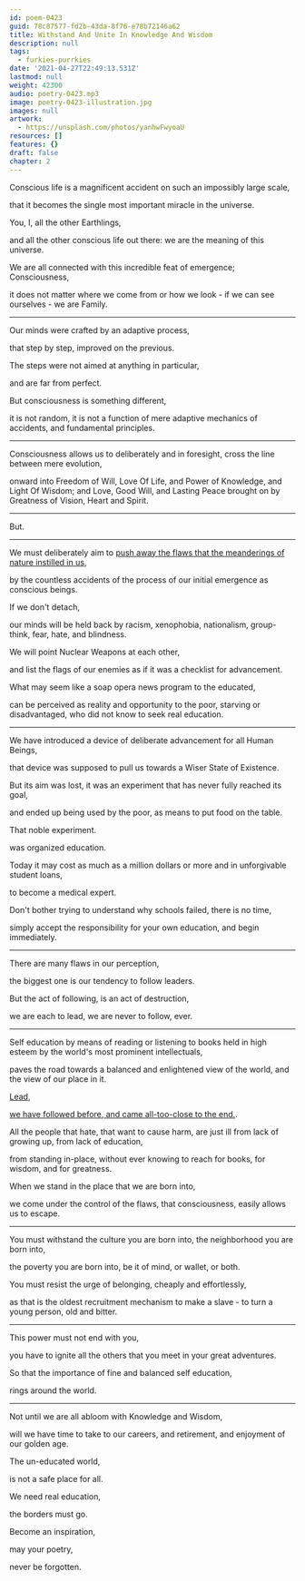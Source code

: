 ```yaml
---
id: poem-0423
guid: 78c87577-fd2b-43da-8f76-e78b72146a62
title: Withstand And Unite In Knowledge And Wisdom
description: null
tags:
  - furkies-purrkies
date: '2021-04-27T22:49:13.531Z'
lastmod: null
weight: 42300
audio: poetry-0423.mp3
image: poetry-0423-illustration.jpg
images: null
artwork:
  - https://unsplash.com/photos/yanhwFwyoaU
resources: []
features: {}
draft: false
chapter: 2
---
```


Conscious life is a magnificent accident on such an impossibly large scale,

that it becomes the single most important miracle in the universe.

You, I, all the other Earthlings,

and all the other conscious life out there: we are the meaning of this universe.

We are all connected with this incredible feat of emergence; Consciousness,

it does not matter where we come from or how we look - if we can see ourselves - we are Family.

---

Our minds were crafted by an adaptive process,

that step by step, improved on the previous.

The steps were not aimed at anything in particular,

and are far from perfect.

But consciousness is something different,

it is not random, it is not a function of mere adaptive mechanics of accidents, and fundamental principles.

---

Consciousness allows us to deliberately and in foresight, cross the line between mere evolution,

onward into Freedom of Will, Love Of Life, and Power of Knowledge, and Light Of Wisdom; and Love, Good Will, and Lasting Peace brought on by Greatness of Vision, Heart and Spirit.

---

But.

---

We must deliberately aim to [push away the flaws that the meanderings of nature instilled in us](https://en.wikipedia.org/wiki/List_of_cognitive_biases),

by the countless accidents of the process of our initial emergence as conscious beings.

If we don't detach,

our minds will be held back by racism, xenophobia, nationalism, group-think, fear, hate, and blindness.

We will point Nuclear Weapons at each other,

and list the flags of our enemies as if it was a checklist for advancement.

What may seem like a soap opera news program to the educated,

can be perceived as reality and opportunity to the poor, starving or disadvantaged, who did not know to seek real education.

---

We have introduced a device of deliberate advancement for all Human Beings,

that device was supposed to pull us towards a Wiser State of Existence.

But its aim was lost, it was an experiment that has never fully reached its goal,

and ended up being used by the poor, as means to put food on the table.

That noble experiment.

was organized education.

Today it may cost as much as a million dollars or more and in unforgivable student loans,

to become a medical expert.

Don't bother trying to understand why schools failed, there is no time,

simply accept the responsibility for your own education, and begin immediately.

---

There are many flaws in our perception,

the biggest one is our tendency to follow leaders.

But the act of following, is an act of destruction,

we are each to lead, we are never to follow, ever.

---

Self education by means of reading or listening to books held in high esteem by the world's most prominent intellectuals,

paves the road towards a balanced and enlightened view of the world, and the view of our place in it.

[Lead](https://www.youtube.com/watch?v=ljqra3BcqWM),

[we have followed before, and came all-too-close to the end.](https://www.youtube.com/watch?v=L7EmLf4Xlq0).

All the people that hate, that want to cause harm, are just ill from lack of growing up, from lack of education,

from standing in-place, without ever knowing to reach for books, for wisdom, and for greatness.

When we stand in the place that we are born into,

we come under the control of the flaws, that consciousness, easily allows us to escape.

---

You must withstand the culture you are born into, the neighborhood you are born into,

the poverty you are born into, be it of mind, or wallet, or both.

You must resist the urge of belonging, cheaply and effortlessly,

as that is the oldest recruitment mechanism to make a slave - to turn a young person, old and bitter.

---

This power must not end with you,

you have to ignite all the others that you meet in your great adventures.

So that the importance of fine and balanced self education,

rings around the world.

---

Not until we are all abloom with Knowledge and Wisdom,

will we have time to take to our careers, and retirement, and enjoyment of our golden age.

The un-educated world,

is not a safe place for all.

We need real education,

the borders must go.

Become an inspiration,

may your poetry,

never be forgotten.
